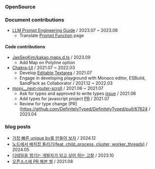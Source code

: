 ### OpenSource
### Document contributions
- [LLM Prompt Engineering Guide](https://github.com/dair-ai/Prompt-Engineering-Guide/pull/244) / 2023.07 ~ 2023.08
  - Translate [Prompt Function](https://www.promptingguide.ai/kr/applications/pf) page
#### Code contributions
- [JaeSeoKim/kakao.maps.d.ts](https://github.com/JaeSeoKim/kakao.maps.d.ts) / 2023.09
  - Add Map on Polyline option 
- [Chakra-UI](https://chakra-ui.com/) / 2021.07 ~ 2022.03
  - Develop [Editable Textarea](https://github.com/chakra-ui/chakra-ui/pull/4443) / 2021.07 
  - Engage in developing playground with Monaco editor, ESBuild, SandPack as Collaborator / 2021.12 ~ 2022.03
- [moxy__next-router-scroll](https://github.com/moxystudio/next-router-scroll) / 2021.06 ~ 2021.07
  - Ask for types and approved to write types [issue](https://github.com/moxystudio/next-router-scroll/issues/8) / 2021.06
  - Add types for javascript project [PR](https://github.com/DefinitelyTyped/DefinitelyTyped/pull/54597) / 2021.07
  - Review for type change [PR](https://github.com/DefinitelyTyped/DefinitelyTyped/pull/67624 / 2023.04

### blog posts
- [가장 빠른 unique by를 만들어 보자](https://heozeop.github.io/post/fastest-uniqueby/) / 2024.12
- [노드에서 배치잡 돌리기(feat. child_process, cluster, worker_threads)](https://heozeop.github.io/post/node-batch-job/) / 2024.05
- [디테일을 챙기는 개발자가 되고 싶어 하는 고찰](https://heozeop.github.io/post/detailed-developer/) / 2023.10
- [오픈소스에 PR 해본 썰](https://heozeop.github.io/post/learn-and-feel-from-simple-opensource-contribution/) / 2021.08

